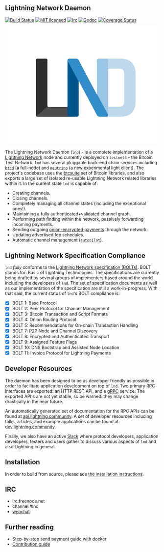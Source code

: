 ## Lightning Network Daemon

[![Build Status](http://img.shields.io/travis/lightningnetwork/lnd.svg)](https://travis-ci.org/lightningnetwork/lnd) 
[![MIT licensed](https://img.shields.io/badge/license-MIT-blue.svg)](https://github.com/lightningnetwork/lnd/blob/master/LICENSE) 
[![Irc](https://img.shields.io/badge/chat-on%20freenode-brightgreen.svg)](https://webchat.freenode.net/?channels=lnd) 
[![Godoc](https://godoc.org/github.com/lightningnetwork/lnd?status.svg)](https://godoc.org/github.com/lightningnetwork/lnd)
[![Coverage Status](https://coveralls.io/repos/github/lightningnetwork/lnd/badge.svg?branch=master)](https://coveralls.io/github/lightningnetwork/lnd?branch=master)

<img src="logo.png">

The Lightning Network Daemon (`lnd`) - is a complete implementation of a
[Lightning Network](https://lightning.network) node and currently deployed on
`testnet3` - the Bitcoin Test Network.  `lnd` has several pluggable back-end
chain services including [`btcd`](https://github.com/btcsuite/btcd) (a
full-node) and [`neutrino`](https://github.com/lightninglabs/neutrino) (a new
experimental light client). The project's codebase uses the
[btcsuite](https://github.com/btcsuite/) set of Bitcoin libraries, and also
exports a large set of isolated re-usable Lightning Network related libraries
within it.  In the current state `lnd` is capable of: 
* Creating channels.
* Closing channels.
* Completely managing all channel states (including the exceptional ones!).
* Maintaining a fully authenticated+validated channel graph.
* Performing path finding within the network, passively forwarding incoming payments.
* Sending outgoing [onion-encrypted payments](https://github.com/lightningnetwork/lightning-onion) 
through the network.
* Updating advertised fee schedules.
* Automatic channel management ([`autopilot`](https://github.com/lightningnetwork/lnd/tree/master/autopilot)).

## Lightning Network Specification Compliance
`lnd` _fully_ conforms to the [Lightning Network specification
(BOLTs)](https://github.com/lightningnetwork/lightning-rfc). BOLT stands for:
Basic of Lightning Technologies. The specifications are currently being drafted
by several groups of implementers based around the world including the
developers of `lnd`. The set of specification documents as well as our
implementation of the specification are still a work-in-progress. With that
said, the current status of `lnd`'s BOLT compliance is:

  - [X] BOLT 1: Base Protocol
  - [X] BOLT 2: Peer Protocol for Channel Management
  - [X] BOLT 3: Bitcoin Transaction and Script Formats
  - [X] BOLT 4: Onion Routing Protocol
  - [X] BOLT 5: Recommendations for On-chain Transaction Handling
  - [X] BOLT 7: P2P Node and Channel Discovery
  - [X] BOLT 8: Encrypted and Authenticated Transport
  - [X] BOLT 9: Assigned Feature Flags
  - [X] BOLT 10: DNS Bootstrap and Assisted Node Location
  - [X] BOLT 11: Invoice Protocol for Lightning Payments

## Developer Resources

The daemon has been designed to be as developer friendly as possible in order
to facilitate application development on top of `lnd`. Two primary RPC
interfaces are exported: an HTTP REST API, and a [gRPC](https://grpc.io/)
service. The exported API's are not yet stable, so be warned: they may change
drastically in the near future.

An automatically generated set of documentation for the RPC APIs can be found
at [api.lightning.community](http://api.lightning.community). A set of developer
resources including talks, articles, and example applications can be found at:
[dev.lightning.community](http://dev.lightning.community).

Finally, we also have an active
[Slack](https://join.slack.com/t/lightningcommunity/shared_invite/MjI4OTg3MzQ4MjI2LTE1MDMxNzM1NTMtNjlmOGYzOTI1Ng)
where protocol developers, application developers, testers and users gather to
discuss various aspects of `lnd` and also Lightning in general.

## Installation
  In order to build from source, please see [the installation
  instructions](docs/INSTALL.md).
  
## IRC
  * irc.freenode.net
  * channel #lnd
  * [webchat](https://webchat.freenode.net/?channels=lnd)

## Further reading
* [Step-by-step send payment guide with docker](https://github.com/lightningnetwork/lnd/tree/master/docker)
* [Contribution guide](https://github.com/lightningnetwork/lnd/blob/master/docs/code_contribution_guidelines.md)
